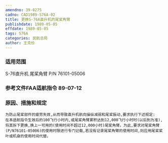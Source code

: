 ```yaml
---
amendno: 39-0275  
cadno: CAD1989-S76A-02  
title: 更换S-76A直升机的尾桨角臂  
publishdate: 1989-05-05  
effdate: 1989-05-05  
tags: S76A  
categories: 民航总局  
author: 王克俭  
---
```

  
### 适用范围  
S-76直升机 尾桨角臂 P/N 76101-05006  
  
<!--more-->  
### 参考文件FAA适航指令 89-07-12  
  
### 原因、措施和规定  
    为防止尾桨部件的疲劳失效,从而导致直升机航向操纵减弱和尾桨振动,要求执行下述规定:  
    在本适航指令生效后的100飞行小时内,或尾桨角臂累积达到12,000飞行小时时(以后到为准),将其拆下更换,换上一可用的(使用时间不超过12,000小时)尾桨角臂。为此,要求对尾桨角臂(P/N76101-05006)的使用时限进行专门记载,若没有记录尾桨角臂的使用时间,则应用尾桨桨叶或机身的使用时间代替。  
